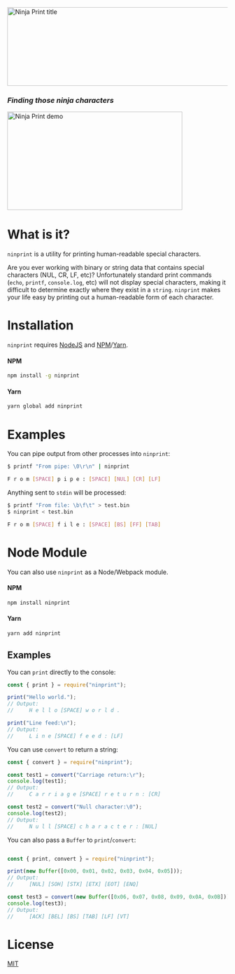 <img alt="Ninja Print title" src="https://secure.servalldatasystems.com/servall_dev_files/ninja-print/ninja-print.png" height="180px" width="536.5px">

### *Finding those ninja characters*

<img alt="Ninja Print demo" src="https://secure.servalldatasystems.com/servall_dev_files/ninja-print/ninja-print.gif" height="225px" width="400px">

# What is it?

`ninprint` is a utility for printing human-readable special characters.

Are you ever working with binary or string data that contains special characters (NUL, CR, LF, etc)? Unfortunately standard print commands (`echo`, `printf`, `console.log`, etc) will not display special characters, making it difficult to determine exactly where they exist in a `string`. `ninprint` makes your life easy by printing out a human-readable form of each character.

# Installation

`ninprint` requires [NodeJS](https://nodejs.org) and [NPM](https://www.npmjs.com)/[Yarn](https://yarnpkg.com).

#### NPM
```bash
npm install -g ninprint
```
#### Yarn

```bash
yarn global add ninprint
```

# Examples

You can pipe output from other processes into `ninprint`:
```bash
$ printf "From pipe: \0\r\n" | ninprint

F r o m [SPACE] p i p e : [SPACE] [NUL] [CR] [LF]
```

Anything sent to `stdin` will be processed:
```bash
$ printf "From file: \b\f\t" > test.bin
$ ninprint < test.bin

F r o m [SPACE] f i l e : [SPACE] [BS] [FF] [TAB]
```

# Node Module
You can also use `ninprint` as a Node/Webpack module.

#### NPM
```bash
npm install ninprint
```
#### Yarn

```bash
yarn add ninprint
```

## Examples

You can `print` directly to the console:

```javascript
const { print } = require("ninprint");

print("Hello world.");
// Output:
//     H e l l o [SPACE] w o r l d .

print("Line feed:\n");
// Output:
//     L i n e [SPACE] f e e d : [LF]
```

You can use `convert` to return a string:

```javascript
const { convert } = require("ninprint");

const test1 = convert("Carriage return:\r");
console.log(test1);
// Output:
//     C a r r i a g e [SPACE] r e t u r n : [CR]

const test2 = convert("Null character:\0");
console.log(test2);
// Output:
//     N u l l [SPACE] c h a r a c t e r : [NUL]
```

You can also pass a `Buffer` to `print`/`convert`:

```javascript

const { print, convert } = require("ninprint");

print(new Buffer([0x00, 0x01, 0x02, 0x03, 0x04, 0x05]));
// Output:
//     [NUL] [SOH] [STX] [ETX] [EOT] [ENQ]

const test3 = convert(new Buffer([0x06, 0x07, 0x08, 0x09, 0x0A, 0x0B]));
console.log(test3);
// Output:
//     [ACK] [BEL] [BS] [TAB] [LF] [VT]
```

# License
[MIT](LICENSE)
